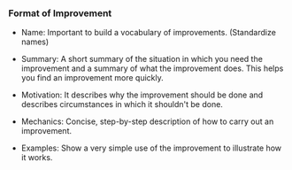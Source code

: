 

### Format of Improvement

- Name: Important to build a vocabulary of improvements. (Standardize names)

- Summary: A short summary of the situation in which you need the improvement and a summary of what the improvement does. 
This helps you find an improvement more quickly.

- Motivation: It describes why the improvement should be done and describes circumstances in which it shouldn't be done.

- Mechanics: Concise, step-by-step description of how to carry out an improvement.

- Examples: Show a very simple use of the improvement to illustrate how it works.
